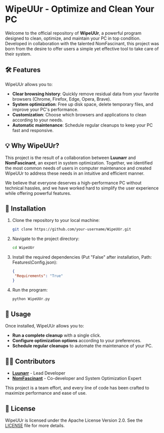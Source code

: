 # WipeUUr - Optimize and Clean Your PC

Welcome to the official repository of **WipeUUr**, a powerful program designed to clean, optimize, and maintain your PC in top condition. Developed in collaboration with the talented NomFascinant, this project was born from the desire to offer users a simple yet effective tool to take care of their system.

## 🛠️ Features

WipeUUr allows you to:

- **Clear browsing history**: Quickly remove residual data from your favorite browsers (Chrome, Firefox, Edge, Opera, Brave).
- **System optimization**: Free up disk space, delete temporary files, and improve your PC's performance.
- **Customization**: Choose which browsers and applications to clean according to your needs.
- **Automatic maintenance**: Schedule regular cleanups to keep your PC fast and responsive.

## 💡 Why WipeUUr?

This project is the result of a collaboration between **Luunarr** and **NomFascinant**, an expert in system optimization. Together, we identified the most common needs of users in computer maintenance and created WipeUUr to address these needs in an intuitive and efficient manner.

We believe that everyone deserves a high-performance PC without technical hassles, and we have worked hard to simplify the user experience while offering powerful features.

## 🚀 Installation

1. Clone the repository to your local machine:

   ```bash
   git clone https://github.com/your-username/WipeUUr.git
   ```

2. Navigate to the project directory:

   ```bash
   cd WipeUUr
   ```

3. Install the required dependencies (Put "False" after installation, Path: Features\Config.json):

   ```json
   {
    "Requirements": "True"
   }
   ```

4. Run the program:

   ```bash
   python WipeUUr.py
   ```

## 🎯 Usage

Once installed, WipeUUr allows you to:

- **Run a complete cleanup** with a single click.
- **Configure optimization options** according to your preferences.
- **Schedule regular cleanups** to automate the maintenance of your PC.

## 🧑‍💻 Contributors

- **[Luunarr](https://github.com/Luunarr/WipeUUr)** - Lead Developer
- **[NomFascinant](https://github.com/NomFascinant)** - Co-developer and System Optimization Expert

This project is a team effort, and every line of code has been crafted to maximize performance and ease of use.

## 📄 License

WipeUUr is licensed under the Apache License Version 2.0. See the [LICENSE](https://www.apache.org/licenses/LICENSE-2.0.html) file for more details.

